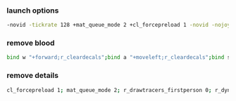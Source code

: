 ### launch options
```bash
-novid -tickrate 128 +mat_queue_mode 2 +cl_forcepreload 1 -novid -nojoy
```

### remove blood
```bash
bind w "+forward;r_cleardecals";bind a "+moveleft;r_cleardecals";bind s "+back;r_cleardecals";bind d "+moveright;r_cleardecals";
```

### remove details
```bash
cl_forcepreload 1; mat_queue_mode 2; r_drawtracers_firstperson 0; r_dynamic 0;
```
